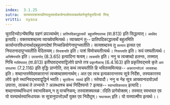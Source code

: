 ```yaml
---
index:  3.1.25
sutra:  सत्यापपाशरूपवीणातूलश्लोकसेनालोमत्वचवर्मवर्णचूर्णचुरादिभ्यो णिच्
vritti:  nyasa
---
```


चुरादिभ्योऽन्येंषामिह ग्रहणं प्रपञ्चार्थम्। `प्रातिपदिकाद्धात्वर्थे बहुलमिष्ठवच्च` (वा.813) इति सिद्धत्वात्।
`अर्थवेद` इत्यादि। वक्तव्यशब्दस्य व्याख्येयमित्यर्थः। व्याख्यानं तु-- प्रातिपदिकाद्धात्वर्थे बहुलमिति कार्यान्तरविधानार्थाद्बहुलणादेषां णिच्सन्नियोगेनापुग्भवतीति। सत्यशब्दस्य तु `सत्याप` इत्यत एव निपातनादापुग्भवतीति वेदितव्यम्। `विपाशयति` इति। पाशं विमोचयतीत्यर्थः। `निरूपयति` इति। रूपं पश्यतीत्यर्थः। `अभिषेणयति` इति। `उपसर्गात्` (8.3.65) इत्यादिना षत्वम्। `त्वचयति` इति। ननु च त्वच्शब्दो हलन्तः, तस्मात् णिचि `णाविष्ठवत्` (वा.813) इतीष्ठवद्भावाट्टिलोपे प्राप्ते तत्र `प्रकृत्यैकाच्` (6.4.163) इति प्रकृतिवद्भावे कृते `अत उपधायाः` (7.2.116) इति वृद्धिः प्राप्नोति, तत् कथं त्वचयतीति हि भवितव्यमित्याह-- `अकारान्तोऽयं त्वचशब्दः` इति। शब्दान्तरमेवेदमकारान्तं त्वच्शब्दसमानार्थम्। अत एव त्वच इत्यकारान्तस्य सूत्रे निर्देशः, तस्यकारस्य लोपे कृते स्थानिवद्भावाद्वृद्धिर्न भवति। `चुरादिभ्य स्वार्थ` इति। स्तेयादौ। ननु च नेह सूत्र आख्यानादयोऽर्था उपात्ताः, तत्कथं ते लभ्यन्ते ? अलब्धाश्च कथं निर्दिश्यन्ते ? इत्याह-- `स्वाभाविकत्वात्` इत्यादि। शब्दानामर्थाभिधानं स्वाभाविकम्,न तु वाचनिकम्; तस्याशक्यत्व#ादिति प्रागेवोक्तम्। तस्मात् स्वभावत एव यो यस्यार्थस्याभिधायकः स सूत्रानुपात्तोऽर्थो युक्त एव निर्देष्टुम्। `यथायथम्` इति। यो यस्यात्मीय इत्यर्थः।।

